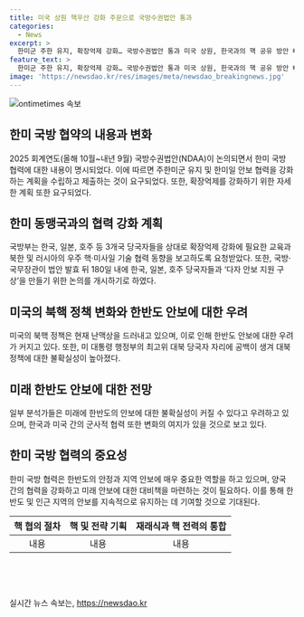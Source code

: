 ```yaml
---
title: 미국 상원 핵우산 강화 주문으로 국방수권법안 통과
categories:
  - News
excerpt: >
  한미군 주한 유지, 확장억제 강화… 국방수권법안 통과 미국 상원, 한국과의 핵 공유 방안 빼고 확장억제 강화 주문 약 2만8,500명 주한미군 유지 약속 확인 2025년 NDAA, 안보 동맹과 파트너십 강화 요구 국방부에 확장억제 강화 계획 구체적 제출 명령 한미일 3자 안보 협력 강화 계획 제출 요구 미국의 북핵 정책 난맥상, 대북 당국자 자리 공백 등이 거론된다.
feature_text: >
  한미군 주한 유지, 확장억제 강화… 국방수권법안 통과 미국 상원, 한국과의 핵 공유 방안 빼고 확장억제 강화 주문 약 2만8,500명 주한미군 유지 약속 확인 2025년 NDAA, 안보 동맹과 파트너십 강화 요구 국방부에 확장억제 강화 계획 구체적 제출 명령 한미일 3자 안보 협력 강화 계획 제출 요구 미국의 북핵 정책 난맥상, 대북 당국자 자리 공백 등이 거론된다.
image: 'https://newsdao.kr/res/images/meta/newsdao_breakingnews.jpg'
---
```


<p><img src="https://newsdao.kr/res/images/meta/newsdao_breakingnews.jpg" alt="ontimetimes 속보" /></p>

<h2 data-ke-size="size26">한미 국방 협약의 내용과 변화</h2>

<p data-ke-size="size16">2025 회계연도(올해 10월~내년 9월) 국방수권법안(NDAA)이 논의되면서 한미 국방 협력에 대한 내용이 명시되었다. 이에 따르면 주한미군 유지 및 한미일 안보 협력을 강화하는 계획을 수립하고 제출하는 것이 요구되었다. 또한, 확장억제를 강화하기 위한 자세한 계획 또한 요구되었다.</p>

<h2 data-ke-size="size26">한미 동맹국과의 협력 강화 계획</h2>

<p data-ke-size="size16">국방부는 한국, 일본, 호주 등 3개국 당국자들을 상대로 확장억제 강화에 필요한 교육과 북한 및 러시아의 우주 핵·미사일 기술 협력 동향을 보고하도록 요청받았다. 또한, 국방·국무장관이 법안 발효 뒤 180일 내에 한국, 일본, 호주 당국자들과 ‘다자 안보 지원 구상’을 만들기 위한 논의를 개시하기로 하였다.</p>

<h2 data-ke-size="size26">미국의 북핵 정책 변화와 한반도 안보에 대한 우려</h2>

<p data-ke-size="size16">미국의 북핵 정책은 현재 난맥상을 드러내고 있으며, 이로 인해 한반도 안보에 대한 우려가 커지고 있다. 또한, 미 대통령 행정부의 최고위 대북 당국자 자리에 공백이 생겨 대북 정책에 대한 불확실성이 높아졌다.</p>

<h2 data-ke-size="size26">미래 한반도 안보에 대한 전망</h2>

<p data-ke-size="size16">일부 분석가들은 미래에 한반도의 안보에 대한 불확실성이 커질 수 있다고 우려하고 있으며, 한국과 미국 간의 군사적 협력 또한 변화의 여지가 있을 것으로 보고 있다.</p>

<h2 data-ke-size="size26">한미 국방 협력의 중요성</h2>

<p data-ke-size="size16">한미 국방 협력은 한반도의 안정과 지역 안보에 매우 중요한 역할을 하고 있으며, 양국 간의 협력을 강화하고 미래 안보에 대한 대비책을 마련하는 것이 필요하다. 이를 통해 한반도 및 인근 지역의 안보를 지속적으로 유지하는 데 기여할 것으로 기대된다.</p>

<table>
    <thead>
        <tr>
            <th style="text-align: center;">핵 협의 절차</th>
            <th style="text-align: center;">핵 및 전략 기획</th>
            <th style="text-align: center;">재래식과 핵 전력의 통합</th>
        </tr>
    </thead>
    <tbody>
        <tr>
            <td style="text-align: center;">내용</td>
            <td style="text-align: center;">내용</td>
            <td style="text-align: center;">내용</td>
        </tr>
    </tbody>
</table>

<p data-ke-size="size16">&nbsp;</p>

<p data-ke-size="size16">&nbsp;</p>
실시간 뉴스 속보는, <a href="https://newsdao.kr" rel="dofollow">https://newsdao.kr</a>


